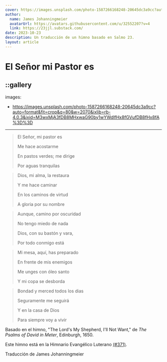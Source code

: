 ```yaml
---
cover: https://images.unsplash.com/photo-1587266168248-20645dc3a9cc?auto=format&fit=crop&q=80&w=2070&ixlib=rb-4.0.3&ixid=M3wxMjA3fDB8MHxwaG90by1wYWdlfHx8fGVufDB8fHx8fA%3D%3D
author:
  name: James Johanningmeier
  avatarUrl: https://avatars.githubusercontent.com/u/32552207?v=4
  link: https://23jjl.substack.com/
date: 2023-10-23
description: Un traducción de un himno basado en Salmo 23.
layout: article
---
```


# El Señor mi Pastor es

::gallery
---
  images:
  - https://images.unsplash.com/photo-1587266168248-20645dc3a9cc?auto=format&fit=crop&q=80&w=2070&ixlib=rb-4.0.3&ixid=M3wxMjA3fDB8MHxwaG90by1wYWdlfHx8fGVufDB8fHx8fA%3D%3D
---

> El Señor, mi pastor es
>
> Me hace acostarme
>
> En pastos verdes; me dirige
>
> Por aguas tranquilas

> Dios, mi alma, la restaura
>
> Y me hace caminar
>
> En los caminos de virtud
>
> A gloria por su nombre

> Aunque, camino por oscuridad
>
> No tengo miedo de nada
>
> Dios, con su bastón y vara,
>
> Por todo conmigo está

> Mi mesa, aquí, has preparado
>
> En frente de mis enemigos
>
> Me unges con óleo santo
>
> Y mi copa se desborda

> Bondad y merced todos los dias
>
> Seguramente me seguirá
>
> Y en la casa de Dios
>
> Para siempre voy a vivir

Basado en el himno, "The Lord's My Shepherd, I'll Not Want," de *The Psalms of David in Meter*, Edinburgh, 1650.

Este himno está en la Himnario Evangélico Luterano [(#371)](https://hymnary.org/hymn/ELH1996/371).

Traducción de James Johanningmeier

